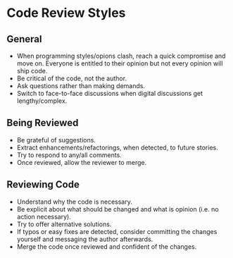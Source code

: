 # Code Review Styles

## General

- When programming styles/opions clash, reach a quick compromise and move on. Everyone is entitled to their opinion but
  not every opinion will ship code.
- Be critical of the code, not the author.
- Ask questions rather than making demands.
- Switch to face-to-face discussions when digital discussions get lengthy/complex.

## Being Reviewed

- Be grateful of suggestions.
- Extract enhancements/refactorings, when detected, to future stories.
- Try to respond to any/all comments.
- Once reviewed, allow the reviewer to merge.

## Reviewing Code

- Understand why the code is necessary.
- Be explicit about what should be changed and what is opinion (i.e. no action necessary).
- Try to offer alternative solutions.
- If typos or easy fixes are detected, consider committing the changes yourself and messaging the author afterwards.
- Merge the code once reviewed and confident of the changes.
